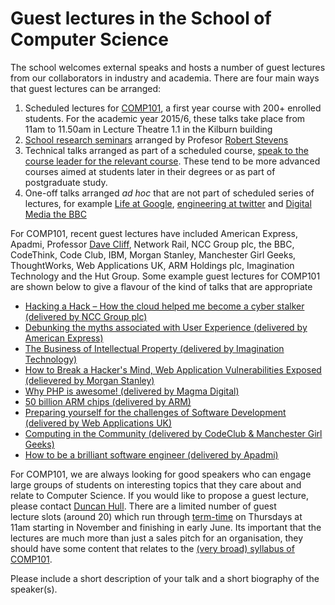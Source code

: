 # Guest lectures in the School of Computer Science

The school welcomes external speaks and hosts a number of guest lectures from our collaborators in industry and academia. There are four main ways that guest lectures can be arranged:

  1. Scheduled lectures for [COMP101](https://studentnet.cs.manchester.ac.uk/ugt/COMP10120/syllabus/), a first year course with 200+ enrolled students. For the academic year 2015/6, these talks take place from 11am to 11.50am in Lecture Theatre 1.1 in the Kilburn building
  2. [School research seminars](http://www.cs.manchester.ac.uk/our-research/seminars/?seminarid=past) arranged by Profesor [Robert Stevens](http://www.cs.man.ac.uk/~stevensr/)
  3. Technical talks arranged as part of a scheduled course, [speak to the course leader for the relevant course](http://www.cs.manchester.ac.uk/about-us/staff/). These tend to be more advanced courses aimed at students later in their degrees or as part of postgraduate study.
  4. One-off talks arranged *ad hoc* that are not part of scheduled series of lectures, for example [Life at Google](https://docs.google.com/presentation/d/1_YQw3gyfOVGB4C0HAM89eREGTJ95GSMwnCv48UWws1s/edit?pli=1), [engineering at twitter](http://www.cs.manchester.ac.uk/about-us/news-and-events/full-article/?articleid=188) and [Digital Media the BBC](http://www.cs.manchester.ac.uk/industry/news/full-article/?articleid=432)

For COMP101, recent guest lectures have included American Express, Apadmi, Professor [Dave Cliff](https://en.wikipedia.org/wiki/Dave_Cliff_(computer_scientist)), Network Rail, NCC Group plc, the BBC,  CodeThink, Code Club, IBM, Morgan Stanley, Manchester Girl Geeks, ThoughtWorks, Web Applications UK, ARM Holdings plc, Imagination Technology and the Hut Group. Some example guest lectures for COMP101 are shown below to give a flavour of the kind of talks that are appropriate

* [Hacking a Hack – How the cloud helped me become a cyber stalker (delivered by NCC Group plc)](http://www.cs.manchester.ac.uk/study/news/full-article/?articleid=1916)
* [Debunking the myths associated with User Experience (delivered by American Express)](http://www.cs.manchester.ac.uk/about-us/news-and-events/full-article/?articleid=1797)
* [The Business of Intellectual Property (delivered by Imagination Technology)](https://dl.dropboxusercontent.com/u/3560709/Business%20of%20IP%20-%20Updated%2018112014.pdf)
* [How to Break a Hacker's Mind, Web Application Vulnerabilities Exposed (delievered by Morgan Stanley)](http://www.cs.manchester.ac.uk/employability/news/full-article/?articleid=628)
* [Why PHP is awesome! (delivered by Magma Digital)](http://www.cs.manchester.ac.uk/about-us/news-and-events/full-article/?articleid=734)
* [50 billion ARM chips (delivered by ARM)](http://www.cs.manchester.ac.uk/about-us/news-and-events/full-article/?articleid=790)
* [Preparing yourself for the challenges of Software Development (delivered by Web Applications UK)](http://www.cs.manchester.ac.uk/industry/news/full-article/?articleid=402)
* [Computing in the Community (delivered by CodeClub & Manchester Girl Geeks)](http://www.cs.manchester.ac.uk/employability/news/full-article/?articleid=1929)
* [How to be a brilliant software engineer (delivered by Apadmi)](http://www.cs.manchester.ac.uk/industry/news/full-article/?articleid=2002)

For COMP101, we are always looking for good speakers who can engage large groups of students on interesting topics that they care about and relate to Computer Science. If you would like to propose a guest lecture, please contact [Duncan Hull](http://www.cs.man.ac.uk/~hulld/). There are a limited number of guest lecture slots (around 20) which run through [term-time](http://www.manchester.ac.uk/discover/key-dates/) on Thursdays at 11am starting in November and finishing in early June. Its important that the lectures are much more than just a sales pitch for an organisation, they should have some content that relates to the [(very broad) syllabus of COMP101](https://studentnet.cs.manchester.ac.uk/ugt/COMP10120/syllabus/).

Please include a short description of your talk and a short biography of the speaker(s).
